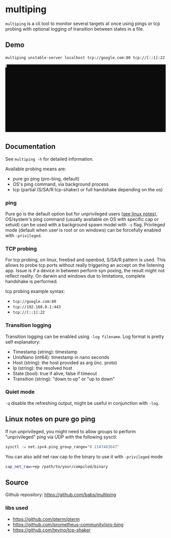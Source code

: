 # multiping

`multiping` is a cli tool to monitor several targets at once using pings or tcp probing with optional logging of transition between states in a file.

## Demo

`multiping unstable-server localhost tcp://google.com:80 tcp://[::1]:22`

![Demo01](https://raw.githubusercontent.com/babs/multiping/master/_demo/demo-001.svg)


## Documentation

See `multiping -h` for detailed information.

Available probing means are:
- pure go ping (pro-bing, default)
- OS's ping command, via background process
- tcp (partial (S/SA/R tcp-shaker) or full handshake depending on the os)

### ping

Pure go is the default option but for unprivileged users ([see linux notes](#linux-notes-on-pure-go-ping)), OS/system's ping command (usually available on OS with specific cap or setuid) can be used with a background spawn model with `-s` flag. Privileged mode (default when user is root or on windows) can be forcefully enabled with `-privileged`.

### TCP probing

For tcp probing, on linux, freebsd and openbsd, S/SA/R pattern is used. This allows to probe tcp ports without really triggering an accept on the listening app. Issue is if a device in between perform syn poxing, the result might not reflect reality.
On darwin and windows due to limitations, complete handshake is performed.

tcp probing example syntax:
- `tcp://google.com:80`
- `tcp://192.168.0.1:443`
- `tcp://[::1]:22`

### Transition logging

Transition logging can be enabled using `-log filename`.
Log format is pretty self explanatory:

* Timestamp (string): timestamp
* UnixNano (int64): timestamp in nano seconds
* Host (string): the host provided as arg (inc. proto)
* Ip (string): the resolved host
* State (bool): true if alive, false if timeout
* Transition (string): "down to up" or "up to down"

### Quiet mode

`-q` disable the refreshing output, might be useful in conjunction with `-log`.

## Linux notes on pure go ping

If run unprivileged, you might need to allow groups to perform "unprivileged" ping via UDP with the following sysctl:
```bash
sysctl -w net.ipv4.ping_group_range="0 2147483647"
```

You can also add net raw cap to the binary to use it with `-privileged` mode
```bash
cap_net_raw=+ep /path/to/your/compiled/binary
```

## Source

Github repository: https://github.com/babs/multiping

### libs used

* https://github.com/pterm/pterm 
* https://github.com/prometheus-community/pro-bing
* https://github.com/tevino/tcp-shaker
